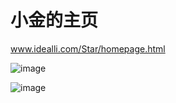 # 小金的主页
www.idealli.com/Star/homepage.html

![image](https://raw.githubusercontent.com/flymysql/homepage/master/logo/test2.png)

![image](https://raw.githubusercontent.com/flymysql/homepage/master/logo/test.png)
